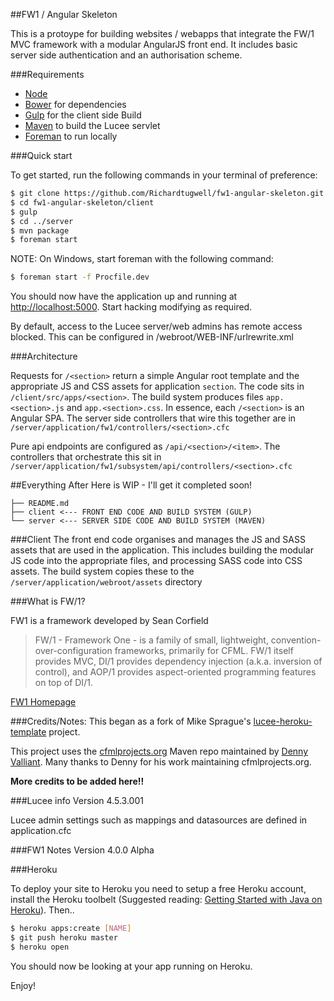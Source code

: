 ##FW1 / Angular Skeleton

This is a protoype for building websites / webapps that integrate the FW/1 MVC framework with a modular AngularJS front end. It includes basic server side authentication and an authorisation scheme.

###Requirements
* [Node](https://nodejs.org/en/) 
* [Bower](http://bower.io/) for dependencies
* [Gulp](http://gulpjs.com/) for the client side Build
* [Maven](http://maven.apache.org/) to build the Lucee servlet
* [Foreman](https://github.com/ddollar/foreman) to run locally


###Quick start

To get started, run the following commands in your terminal of preference:

```bash
$ git clone https://github.com/Richardtugwell/fw1-angular-skeleton.git
$ cd fw1-angular-skeleton/client
$ gulp
$ cd ../server
$ mvn package
$ foreman start
```
NOTE: On Windows, start foreman with the following command:

```bash
$ foreman start -f Procfile.dev
```

You should now have the application up and running at [http://localhost:5000](http://localhost:5000).
Start hacking modifying as required.

By default, access to the Lucee server/web admins has remote access blocked. This can be
configured in /webroot/WEB-INF/urlrewrite.xml

###Architecture

Requests for `/<section>` return a simple Angular root template and the appropriate JS and CSS assets for application `section`. The code sits in `/client/src/apps/<section>`. The build system produces files `app.<section>.js` and `app.<section>.css`. In essence, each `/<section>` is an Angular SPA. The server side controllers that wire this together are in `/server/application/fw1/controllers/<section>.cfc`

Pure api endpoints are configured as `/api/<section>/<item>`. The controllers that orchestrate this sit in `/server/application/fw1/subsystem/api/controllers/<section>.cfc`

##Everything After Here is WIP - I'll get it completed soon!

```
├── README.md
├── client <--- FRONT END CODE AND BUILD SYSTEM (GULP)
└── server <--- SERVER SIDE CODE AND BUILD SYSTEM (MAVEN)
```
###Client
The front end code organises and manages the JS and SASS assets that are used in the application. This includes building the modular JS code into the appropriate files, and processing SASS code into CSS assets. The build system copies these to the `/server/application/webroot/assets` directory

###What is FW/1?

FW1 is a framework developed by Sean Corfield

> FW/1 - Framework One - is a family of small, lightweight, convention-over-configuration frameworks, primarily for CFML. FW/1 itself provides MVC, DI/1 provides dependency injection (a.k.a. inversion of control), and AOP/1 provides aspect-oriented programming features on top of DI/1.

[FW1 Homepage](http://framework-one.github.io/)


###Credits/Notes:
This began as a fork of Mike Sprague's [lucee-heroku-template](https://github.com/writecodedrinkcoffee/lucee-heroku-template) project.

This project uses the [cfmlprojects.org](http://cfmlprojects.org/artifacts/org/lucee/) Maven repo maintained by [Denny Valliant](https://github.com/denuno). Many thanks to Denny for his work maintaining cfmlprojects.org.

**More credits to be added here!!**


###Lucee info
Version 4.5.3.001

Lucee admin settings such as mappings and datasources are defined in application.cfc

###FW1 Notes
Version 4.0.0 Alpha

###Heroku

To deploy your site to Heroku you need to setup a free Heroku account, install the Heroku toolbelt (Suggested reading: [Getting Started with Java on Heroku](https://devcenter.heroku.com/articles/getting-started-with-java)). Then..

```bash
$ heroku apps:create [NAME]
$ git push heroku master
$ heroku open
```

You should now be looking at your app running on Heroku.

Enjoy!
